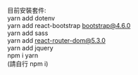 目前安裝套件:<br>
yarn add dotenv<br>
yarn add  react-bootstrap bootstrap@4.6.0<br>
yarn add sass<br>
yarn add react-router-dom@5.3.0<br>
yarn add jquery<br>
npm i yarn<br>
(請自行 npm i)
